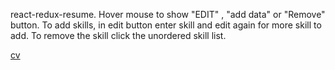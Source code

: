 react-redux-resume.
Hover mouse to show "EDIT" , "add data" or "Remove" button.
To add skills, in edit button enter skill and edit again for more skill to add. To remove the skill click the unordered skill list.

[cv](https://servet-k.github.io/cv/)
